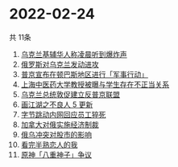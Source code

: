 # 2022-02-24
  共 11条

  <!-- BEGIN -->
  <!-- 最后更新时间:Thu Feb 24 2022 13:16:39 GMT+0000 (Coordinated Universal Time) -->
  1. [乌克兰基辅华人称凌晨听到爆炸声](https://www.zhihu.com/search?q=乌克兰)
1. [俄罗斯对乌克兰发动进攻](https://www.zhihu.com/search?q=俄罗斯乌克兰)
1. [普京宣布在顿巴斯地区进行「军事行动」](https://www.zhihu.com/search?q=普京)
1. [上海中医药大学教授被曝与学生存在不正当关系](https://www.zhihu.com/search?q=上海中医药大学)
1. [乌克兰总统敦促建立反普京联盟](https://www.zhihu.com/search?q=乌克兰总统)
1. [画江湖之不良人 5 更新](https://www.zhihu.com/search?q=不良人)
1. [字节跳动内网回应员工猝死](https://www.zhihu.com/search?q=字节跳动员工)
1. [加拿大对俄实施经济制裁](https://www.zhihu.com/search?q=经济制裁)
1. [俄乌冲突对股市的影响](https://www.zhihu.com/search?q=股市)
1. [看完半熟恋人的我](https://www.zhihu.com/search?q=半熟恋人)
1. [原神「八重神子」争议](https://www.zhihu.com/search?q=八重神子)
  <!-- END -->
  